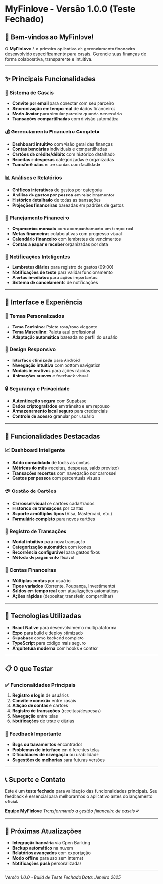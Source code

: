 # MyFinlove - Versão 1.0.0 (Teste Fechado)

## 🎉 Bem-vindos ao MyFinlove!

O **MyFinlove** é o primeiro aplicativo de gerenciamento financeiro desenvolvido especificamente para casais. Gerencie suas finanças de forma colaborativa, transparente e intuitiva.

---

## ✨ Principais Funcionalidades

### 💑 Sistema de Casais
- **Convite por email** para conectar com seu parceiro
- **Sincronização em tempo real** de dados financeiros
- **Modo Avatar** para simular parceiro quando necessário
- **Transações compartilhadas** com divisão automática

### 💰 Gerenciamento Financeiro Completo
- **Dashboard intuitivo** com visão geral das finanças
- **Contas bancárias** individuais e compartilhadas
- **Cartões de crédito/débito** com histórico detalhado
- **Receitas e despesas** categorizadas e organizadas
- **Transferências** entre contas com facilidade

### 📊 Análises e Relatórios
- **Gráficos interativos** de gastos por categoria
- **Análise de gastos por pessoa** em relacionamentos
- **Histórico detalhado** de todas as transações
- **Projeções financeiras** baseadas em padrões de gastos

### 🎯 Planejamento Financeiro
- **Orçamentos mensais** com acompanhamento em tempo real
- **Metas financeiras** colaborativas com progresso visual
- **Calendário financeiro** com lembretes de vencimentos
- **Contas a pagar e receber** organizadas por data

### 🔔 Notificações Inteligentes
- **Lembretes diários** para registro de gastos (09:00)
- **Notificações de teste** para validar funcionamento
- **Alertas imediatos** para ações importantes
- **Sistema de cancelamento** de notificações

---

## 🎨 Interface e Experiência

### 🌈 Temas Personalizados
- **Tema Feminino**: Paleta rosa/roxo elegante
- **Tema Masculino**: Paleta azul profissional
- **Adaptação automática** baseada no perfil do usuário

### 📱 Design Responsivo
- **Interface otimizada** para Android
- **Navegação intuitiva** com bottom navigation
- **Modais interativos** para ações rápidas
- **Animações suaves** e feedback visual

### 🔒 Segurança e Privacidade
- **Autenticação segura** com Supabase
- **Dados criptografados** em trânsito e em repouso
- **Armazenamento local seguro** para credenciais
- **Controle de acesso** granular por usuário

---

## 🚀 Funcionalidades Destacadas

### 📈 Dashboard Inteligente
- **Saldo consolidado** de todas as contas
- **Métricas do mês** (receitas, despesas, saldo previsto)
- **Transações recentes** com navegação por carrossel
- **Gastos por pessoa** com percentuais visuais

### 💳 Gestão de Cartões
- **Carrossel visual** de cartões cadastrados
- **Histórico de transações** por cartão
- **Suporte a múltiplos tipos** (Visa, Mastercard, etc.)
- **Formulário completo** para novos cartões

### 📝 Registro de Transações
- **Modal intuitivo** para nova transação
- **Categorização automática** com ícones
- **Recorrência configurável** para gastos fixos
- **Método de pagamento** flexível

### 🏦 Contas Financeiras
- **Múltiplas contas** por usuário
- **Tipos variados** (Corrente, Poupança, Investimento)
- **Saldos em tempo real** com atualizações automáticas
- **Ações rápidas** (depositar, transferir, compartilhar)

---

## 🔧 Tecnologias Utilizadas

- **React Native** para desenvolvimento multiplataforma
- **Expo** para build e deploy otimizado
- **Supabase** como backend completo
- **TypeScript** para código mais seguro
- **Arquitetura moderna** com hooks e context

---

## 📋 O que Testar

### ✅ Funcionalidades Principais
1. **Registro e login** de usuários
2. **Convite e conexão** entre casais
3. **Adição de contas** e cartões
4. **Registro de transações** (receitas/despesas)
5. **Navegação** entre telas
6. **Notificações** de teste e diárias

### 🐛 Feedback Importante
- **Bugs ou travamentos** encontrados
- **Problemas de interface** em diferentes telas
- **Dificuldades de navegação** ou usabilidade
- **Sugestões de melhorias** para futuras versões

---

## 📞 Suporte e Contato

Este é um **teste fechado** para validação das funcionalidades principais. Seu feedback é essencial para melhorarmos o aplicativo antes do lançamento oficial.

**Equipe MyFinlove**
*Transformando a gestão financeira de casais* 💕

---

## 🔄 Próximas Atualizações

- **Integração bancária** via Open Banking
- **Backup automático** na nuvem
- **Relatórios avançados** com exportação
- **Modo offline** para uso sem internet
- **Notificações push** personalizadas

---

*Versão 1.0.0 - Build de Teste Fechado*
*Data: Janeiro 2025* 
